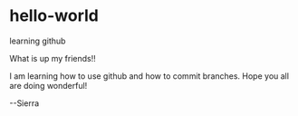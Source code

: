 # hello-world
learning github


What is up my friends!! 

I am learning how to use github and how to commit branches. Hope you all are doing wonderful!

--Sierra

